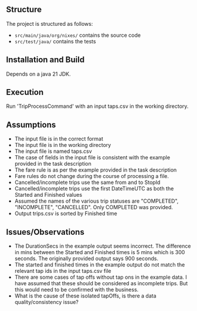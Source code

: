 ## Structure

The project is structured as follows:
- `src/main/java/org/nixes/` contains the source code
- `src/test/java/` contains the tests

## Installation and Build

Depends on a java 21 JDK.

## Execution

Run 'TripProcessCommand' with an input taps.csv in the working directory.


## Assumptions

- The input file is in the correct format
- The input file is in the working directory
- The input file is named taps.csv
- The case of fields in the input file is consistent with the example provided in the task description
- The fare rule is as per the example provided in the task description
- Fare rules do not change during the course of processing a file.
- Cancelled/incomplete trips use the same from and to StopId
- Cancelled/incomplete trips use the first DateTimeUTC as both the Started and Finished values
- Assumed the names of the various trip statuses are "COMPLETED", "INCOMPLETE", "CANCELLED". Only COMPLETED was provided.
- Output trips.csv is sorted by Finished time

## Issues/Observations

- The DurationSecs in the example output seems incorrect. The difference in mins between the Started and Finished times is 5 mins which is 300 seconds. The originally provided output says 900 seconds.
- The started and finished times in the example output do not match the relevant tap ids in the input taps.csv file
- There are some cases of tap offs without tap ons in the example data. I have assumed that these should be considered as incomplete trips. But this would need to be confirmed with the business.
- What is the cause of these isolated tapOffs, is there a data quality/consistency issue?